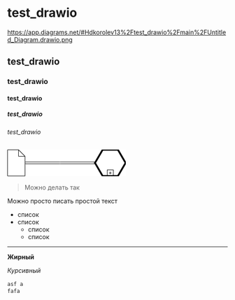 # test_drawio
https://app.diagrams.net/#Hdkorolev13%2Ftest_drawio%2Fmain%2FUntitled_Diagram.drawio.png

## test_drawio
### test_drawio
#### test_drawio
##### test_drawio
###### test_drawio

![bpmn_diagram](https://github.com/dkorolev13/test_drawio/blob/main/Untitled_Diagram.drawio.png)

> Можно делать так

Можно просто писать простой текст

* список
* список
  * список
  * список

---

__Жирный__

_Курсивный_

```
asf a
fafa
```
